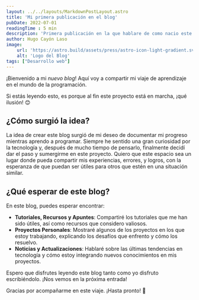 ```yaml
---
layout: ../../layouts/MarkdownPostLayout.astro
title: 'Mi primera publicación en el blog'
pubDate: 2022-07-01
readingTime : 5 min
description: 'Primera publicación en la que hablare de como nacio este proyecto.'
author: Hugo Cayón Laso
image:
    url: 'https://astro.build/assets/press/astro-icon-light-gradient.svg'
    alt: 'Logo del Blog'
tags: ["Desarrollo web"]
---
```

¡Bienvenido a mi _nuevo blog_! Aquí voy a compartir mi viaje de aprendizaje en el mundo de la programación.

Si estás leyendo esto, es porque al fin este proyecto está en marcha, ¡qué ilusión! 😊

## ¿Cómo surgió la idea?

La idea de crear este blog surgió de mi deseo de documentar mi progreso mientras aprendo a programar. Siempre he sentido una gran curiosidad por la tecnología y, después de mucho tiempo de pensarlo, finalmente decidí dar el paso y sumergirme en este proyecto. Quiero que este espacio sea un lugar donde pueda compartir mis experiencias, errores, y logros, con la esperanza de que puedan ser útiles para otros que estén en una situación similar.

## ¿Qué esperar de este blog?

En este blog, puedes esperar encontrar:

- **Tutoriales, Recursos y Apuntes**: Compartiré los tutoriales que me han sido útiles, así como recursos que considero valiosos.
- **Proyectos Personales**: Mostraré algunos de los proyectos en los que estoy trabajando, explicando los desafíos que enfrento y cómo los resuelvo.
- **Noticias y Actualizaciones**: Hablaré sobre las últimas tendencias en tecnología y cómo estoy integrando nuevos conocimientos en mis proyectos.

Espero que disfrutes leyendo este blog tanto como yo disfruto escribiéndolo. ¡Nos vemos en la próxima entrada!

Gracias por acompañarme en este viaje. ¡Hasta pronto! 👋
